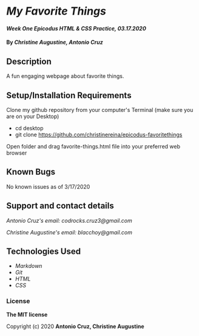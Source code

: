 # _My Favorite Things_

#### _Week One Epicodus HTML & CSS Practice, 03.17.2020_

#### By _**Christine Augustine, Antonio Cruz**_

## Description

A fun engaging webpage about favorite things. 

## Setup/Installation Requirements

Clone my github repository from your computer's Terminal (make sure you are on your Desktop)

* cd desktop
* git clone https://github.com/christinereina/epicodus-favoritethings

Open folder and drag favorite-things.html file into your preferred web browser

## Known Bugs

No known issues as of 3/17/2020

## Support and contact details

_Antonio Cruz's email:_
_codrocks.cruz3@gmail.com_

_Christine Augustine's email:_
_blacchoy@gmail.com_

## Technologies Used

* _Markdown_
* _Git_
* _HTML_
* _CSS_ 

### License

**The MIT license**

Copyright (c) 2020 **Antonio Cruz, Christine Augustine**